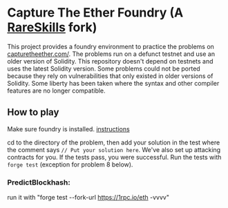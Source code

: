 # Capture The Ether Foundry (A [RareSkills](http://www.rareskills.io/) fork)
This project provides a foundry environment to practice the problems on [capturetheether.com/](https://capturetheether.com/). The problems run on a defunct testnet and use an older version of Solidity. This repository doesn't depend on testnets and uses the latest Solidity version. Some problems could not be ported because they rely on vulnerabilities that only existed in older versions of Solidity. Some liberty has been taken where the syntax and other compiler features are no longer compatible.

## How to play
Make sure foundry is installed. [instructions](https://book.getfoundry.sh/getting-started/installation)

cd to the directory of the problem, then add your solution in the test where the comment says `// Put your solution here`. We've also set up attacking contracts for you. If the tests pass, you were successful. Run the tests with `forge test` (exception for problem 8 below).

### PredictBlockhash:

run it with "forge test --fork-url https://1rpc.io/eth -vvvv"